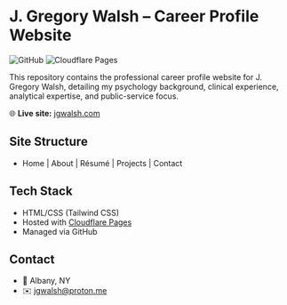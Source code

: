 # J. Gregory Walsh – Career Profile Website

![GitHub](https://img.shields.io/badge/Repository-GitHub-181717?logo=github&logoColor=white)
![Cloudflare Pages](https://img.shields.io/badge/Hosted_on-Cloudflare_Pages-F38020?logo=cloudflare&logoColor=white)

This repository contains the professional career profile website for J. Gregory Walsh, detailing my psychology background, clinical experience, analytical expertise, and public-service focus.

🌐 **Live site:** [jgwalsh.com](https://jgwalsh.com)

## Site Structure

- Home | About | Résumé | Projects | Contact

## Tech Stack

- HTML/CSS (Tailwind CSS)
- Hosted with [Cloudflare Pages](https://pages.cloudflare.com/)
- Managed via GitHub

## Contact

- 📍 Albany, NY  
- ✉️ [jgwalsh@proton.me](mailto:jgwalsh@proton.me)
